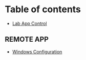 # Table of contents

* [Lab App Control](README.md)

## REMOTE APP

* [Windows Configuration](remote-app/windows-configuration.md)
